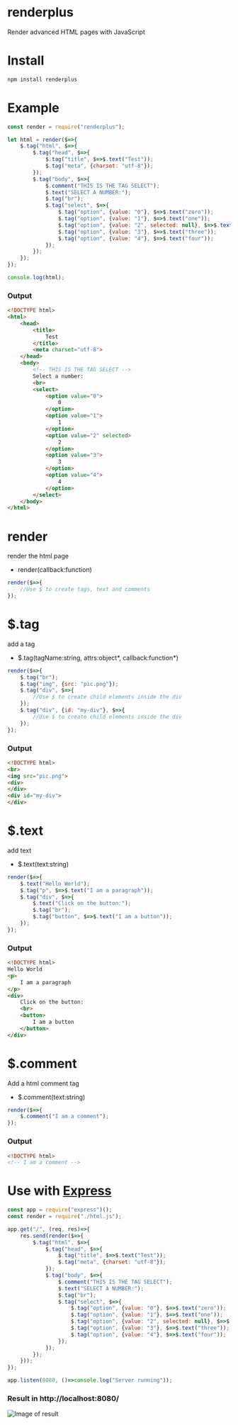 # renderplus
Render advanced HTML pages with JavaScript

# Install
```bash
npm install renderplus
```

# Example
```javascript
const render = require("renderplus");

let html = render($=>{
	$.tag("html", $=>{
		$.tag("head", $=>{
			$.tag("title", $=>$.text("Test"));
			$.tag("meta", {charset: "utf-8"});
		});
		$.tag("body", $=>{
			$.comment("THIS IS THE TAG SELECT");
			$.text("SELECT A NUMBER:");
			$.tag("br");
			$.tag("select", $=>{
				$.tag("option", {value: "0"}, $=>$.text("zero"));
				$.tag("option", {value: "1"}, $=>$.text("one"));
				$.tag("option", {value: "2", selected: null}, $=>$.text("two"));
				$.tag("option", {value: "3"}, $=>$.text("three"));
				$.tag("option", {value: "4"}, $=>$.text("four"));
			});
		});
	});
});

console.log(html);
```
### Output
```html
<!DOCTYPE html>
<html>
	<head>
		<title>
			Test
		</title>
		<meta charset="utf-8">
	</head>
	<body>
		<!-- THIS IS THE TAG SELECT -->
		Select a number:
		<br>
		<select>
			<option value="0">
				0
			</option>
			<option value="1">
				1
			</option>
			<option value="2" selected>
				2
			</option>
			<option value="3">
				3
			</option>
			<option value="4">
				4
			</option>
		</select>
	</body>
</html>
```
# render

render the html page

- render(callback:function)

```javascript
render($=>{
	//Use $ to create tags, text and comments
});
```

# $.tag

add a tag

- $.tag(tagName:string, attrs:object*, callback:function*)

```javascript
render($=>{
	$.tag("br");
	$.tag("img", {src: "pic.png"});
	$.tag("div", $=>{
	    //Use $ to create child elements inside the div
	});
	$.tag("div", {id: "my-div"}, $=>{
    	//Use $ to create child elements inside the div
	});
});
```
### Output

```html
<!DOCTYPE html>
<br>
<img src="pic.png">
<div>
</div>
<div id="my-div">
</div>
```
# $.text

add text

- $.text(text:string)

```javascript
render($=>{
	$.text("Hello World");
	$.tag("p", $=>$.text("I am a paragraph"));
	$.tag("div", $=>{
		$.text("Click on the button:");
		$.tag("br");
		$.tag("button", $=>$.text("I am a button"));
	});
});
```
### Output

```html
<!DOCTYPE html>
Hello World
<p>
	I am a paragraph
</p>
<div>
	Click on the button:
	<br>
	<button>
		I am a button
	</button>
</div>
```

# $.comment

Add a html comment tag

- $.comment(text:string)

```javascript
render($=>{
	$.comment("I am a comment");
});
```

### Output

```html
<!DOCTYPE html>
<!-- I am a comment -->
```
# Use with [Express](https://www.npmjs.com/package/express)

```javascript
const app = require("express")();
const render = require("./html.js");

app.get("/", (req, res)=>{
	res.send(render($=>{
		$.tag("html", $=>{
			$.tag("head", $=>{
				$.tag("title", $=>$.text("Test"));
				$.tag("meta", {charset: "utf-8"});
			});
			$.tag("body", $=>{
				$.comment("THIS IS THE TAG SELECT");
				$.text("SELECT A NUMBER:");
				$.tag("br");
				$.tag("select", $=>{
					$.tag("option", {value: "0"}, $=>$.text("zero"));
					$.tag("option", {value: "1"}, $=>$.text("one"));
					$.tag("option", {value: "2", selected: null}, $=>$.text("two"));
					$.tag("option", {value: "3"}, $=>$.text("three"));
					$.tag("option", {value: "4"}, $=>$.text("four"));
				});
			});
		});
	}));
});

app.listen(8080, ()=>console.log("Server running"));
```

### Result in http://localhost:8080/
![Image of result](https://lh3.googleusercontent.com/u/0/d/0B4u0L5wy_IY8NEszYmE1bGhIdUE=s1600-k-iv1)

